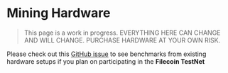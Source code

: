 # Mining Hardware

> This page is a work in progress. EVERYTHING HERE CAN CHANGE AND WILL CHANGE. PURCHASE HARDWARE AT YOUR OWN RISK.

Please check out this [GitHub issue](https://github.com/filecoin-project/lotus/issues/694) to see benchmarks from existing hardware setups if you plan on participating in the **Filecoin TestNet**